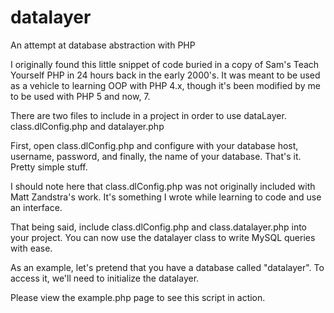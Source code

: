 # datalayer
An attempt at database abstraction with PHP

I originally found this little snippet of code buried in a copy of Sam's Teach Yourself PHP in 24 hours back in the early 2000's.
It was meant to be used as a vehicle to learning OOP with PHP 4.x, though it's been modified by me to be used with PHP 5 and now, 7.

There are two files to include in a project in order to use dataLayer. class.dlConfig.php and datalayer.php

First, open class.dlConfig.php and configure with your database host, username, password, and finally, the name of your database.
That's it. Pretty simple stuff.

I should note here that class.dlConfig.php was not originally included with Matt Zandstra's work. It's something I wrote while learning
to code and use an interface.

That being said, include class.dlConfig.php and class.datalayer.php into your project. You can now use the datalayer class to write 
MySQL queries with ease.

As an example, let's pretend that you have a database called "datalayer". To access it, we'll need to initialize the datalayer. 

Please view the example.php page to see this script in action.
    
